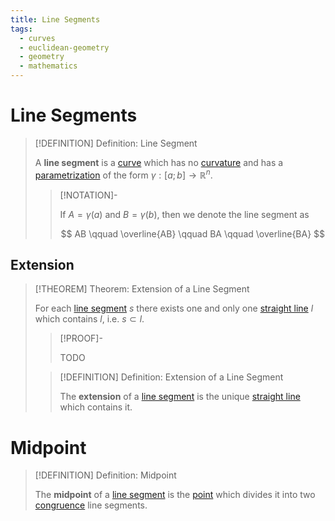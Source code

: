 ```yaml
---
title: Line Segments
tags:
  - curves
  - euclidean-geometry
  - geometry
  - mathematics
---
```


# Line Segments

>[!DEFINITION] Definition: Line Segment
>
>A **line segment** is a [curve](../Curves.md) which has no [curvature](../Curvature.md) and has a [parametrization](../../../../Analysis/Real%20Analysis/Real%20Vector%20Functions/Parametric%20Curves/Parametric%20Curve.md) of the form $\gamma: [a;b] \to \mathbb{R}^n$.
>
>>[!NOTATION]-
>>
>>If $A = \gamma(a)$ and $B = \gamma(b)$, then we denote the line segment as
>>
>>$$
>>AB \qquad \overline{AB} \qquad BA \qquad \overline{BA}
>>$$
>>
>

## Extension

>[!THEOREM] Theorem: Extension of a Line Segment
>
>For each [line segment](../Straight%20Lines/Line%20Segments.md) $s$ there exists one and only one [straight line](Straight%20Line.md) $l$ which contains $l$, i.e. $s \subset l$.
>
>>[!PROOF]-
>>
>>TODO
>>
>
>>[!DEFINITION] Definition: Extension of a Line Segment
>>
>>The **extension** of a [line segment](../Straight%20Lines/Line%20Segments.md) is the unique [straight line](Straight%20Line.md) which contains it.
>>


# Midpoint

>[!DEFINITION] Definition: Midpoint
>
>The **midpoint** of a [line segment](../Straight%20Lines/Line%20Segments.md) is the [point](../../Euclidean%20Space/Points%20vs%20Vectors/index.md) which divides it into two [congruence](../../Congruence.md) line segments.
>
